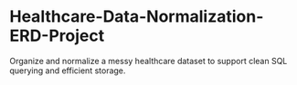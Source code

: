 # Healthcare-Data-Normalization-ERD-Project
Organize and normalize a messy healthcare dataset to support clean SQL querying and efficient storage.
